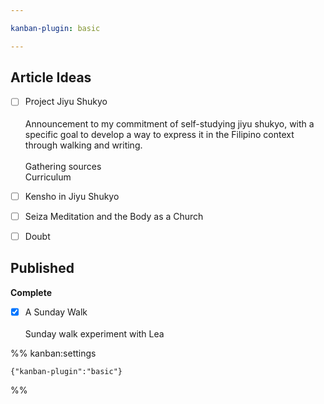 ```yaml
---

kanban-plugin: basic

---
```


## Article Ideas

- [ ] Project Jiyu Shukyo<br><br>Announcement to my commitment of self-studying jiyu shukyo, with a specific goal to develop a way to express it in the Filipino context through walking and writing.<br><br>Gathering sources<br>Curriculum
- [ ] Kensho in Jiyu Shukyo
- [ ] Seiza Meditation and the Body as a Church
- [ ] Doubt


## Published

**Complete**
- [x] A Sunday Walk<br><br>Sunday walk experiment with Lea




%% kanban:settings
```
{"kanban-plugin":"basic"}
```
%%